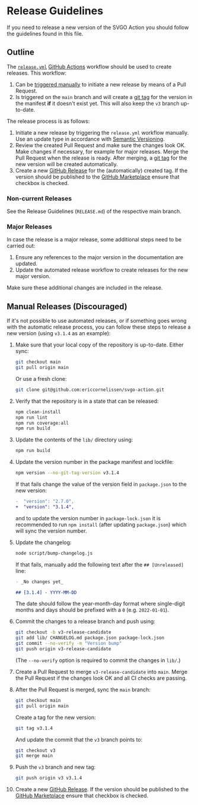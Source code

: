 # Release Guidelines

If you need to release a new version of the SVGO Action you should follow the
guidelines found in this file.

## Outline

The [`release.yml`](./.github/workflows/release.yml) [GitHub Actions] workflow
should be used to create releases. This workflow:

1. Can be [triggered manually] to initiate a new release by means of a Pull
   Request.
1. Is triggered on the `main` branch and will create a [git tag] for the version
   in the manifest **if** it doesn't exist yet. This will also keep the `v3`
   branch up-to-date.

The release process is as follows:

1. Initiate a new release by triggering the `release.yml` workflow manually. Use
   an update type in accordance with [Semantic Versioning].
1. Review the created Pull Request and make sure the changes look OK. Make
   changes if necessary, for example for major releases. Merge the Pull Request
   when the release is ready. After merging, a [git tag] for the new version
   will be created automatically.
1. Create a new [GitHub Release] for the (automatically) created tag. If the
   version should be published to the [GitHub Marketplace] ensure that checkbox
   is checked.

### Non-current Releases

See the Release Guidelines (`RELEASE.md`) of the respective main branch.

### Major Releases

In case the release is a major release, some additional steps need to be carried
out:

1. Ensure any references to the major version in the documentation are updated.
1. Update the automated release workflow to create releases for the new major
   version.

Make sure these additional changes are included in the release.

## Manual Releases (Discouraged)

If it's not possible to use automated releases, or if something goes wrong with
the automatic release process, you can follow these steps to release a new
version (using `v3.1.4` as an example):

1. Make sure that your local copy of the repository is up-to-date. Either sync:

   ```sh
   git checkout main
   git pull origin main
   ```

   Or use a fresh clone:

   ```sh
   git clone git@github.com:ericcornelissen/svgo-action.git
   ```

1. Verify that the repository is in a state that can be released:

   ```sh
   npm clean-install
   npm run lint
   npm run coverage:all
   npm run build
   ```

1. Update the contents of the `lib/` directory using:

   ```sh
   npm run build
   ```

1. Update the version number in the package manifest and lockfile:

   ```sh
   npm version --no-git-tag-version v3.1.4
   ```

   If that fails change the value of the version field in `package.json` to the
   new version:

   ```diff
   -  "version": "2.7.0",
   +  "version": "3.1.4",
   ```

   and to update the version number in `package-lock.json` it is recommended to
   run `npm install` (after updating `package.json`) which will sync the version
   number.

1. Update the changelog:

   ```sh
   node script/bump-changelog.js
   ```

   If that fails, manually add the following text after the `## [Unreleased]`
   line:

   ```md
   - _No changes yet_

   ## [3.1.4] - YYYY-MM-DD
   ```

   The date should follow the year-month-day format where single-digit months
   and days should be prefixed with a `0` (e.g. `2022-01-01`).

1. Commit the changes to a release branch and push using:

   ```sh
   git checkout -b v3-release-candidate
   git add lib/ CHANGELOG.md package.json package-lock.json
   git commit --no-verify -m "Version bump"
   git push origin v3-release-candidate
   ```

   (The `--no-verify` option is required to commit the changes in `lib/`.)

1. Create a Pull Request to merge `v3-release-candidate` into `main`. Merge the
   Pull Request if the changes look OK and all CI checks are passing.

1. After the Pull Request is merged, sync the `main` branch:

   ```sh
   git checkout main
   git pull origin main
   ```

   Create a tag for the new version:

   ```sh
   git tag v3.1.4
   ```

   And update the commit that the `v3` branch points to:

   ```sh
   git checkout v3
   git merge main
   ```

1. Push the `v3` branch and new tag:

   ```sh
   git push origin v3 v3.1.4
   ```

1. Create a new [GitHub Release]. If the version should be published to the
   [GitHub Marketplace] ensure that checkbox is checked.

[git tag]: https://git-scm.com/book/en/v2/Git-Basics-Tagging
[github actions]: https://github.com/features/actions
[github marketplace]: https://github.com/marketplace
[github release]: https://github.com/ericcornelissen/svgo-action/releases
[semantic versioning]: https://semver.org/spec/v2.0.0.html
[triggered manually]: https://docs.github.com/en/actions/managing-workflow-runs/manually-running-a-workflow

